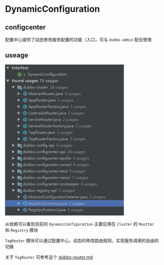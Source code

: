 # DynamicConfiguration

## configcenter

配置中心提供了动态修改服务配置的功能（入口，可与 `dubbo-admin` 配合使用

## useage

![dubbo-config-center](images/dubbo-config-center-useage.png)

从依赖可以看到目前的 `DynamicConfiguration` 主要应用在 `Cluster` 的 `Routter` 和 `Registry` 模块

`TagRouter` 模块可以通过配置中心，动态的修改路由规则，实现服务调用的自由的切换

关于 `TagRouter` 可参考这个 [dubbo-router.md](dubbo-router.md)
